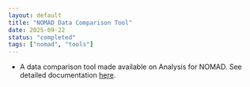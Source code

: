 ```yaml
---
layout: default
title: "NOMAD Data Comparison Tool"
date: 2025-09-22
status: "completed"
tags: ["nomad", "tools"]
---
```


- A data comparison tool made available on Analysis for NOMAD. See detailed documentation [here](https://powder.ornl.gov/data_tools/nomad.html#nom-cp).